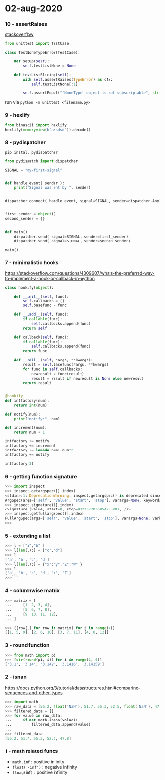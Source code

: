 # 02-aug-2020

### 10 - assertRaises

[stackoverflow](https://stackoverflow.com/questions/6103825/how-to-properly-use-unit-testings-assertraises-with-nonetype-objects)

```python
from unittest import TestCase

class TestNoneTypeError(TestCase):

    def setUp(self):
        self.testListNone = None

    def testListSlicing(self):
        with self.assertRaises(TypeError) as ctx:
            self.testListNone[:1]

        self.assertEqual("'NoneType' object is not subscriptable", str(ctx.exception))
```

run via `python -m unittest <filename.py>`

### 9 - hexlify

```python
from binascii import hexlify
hexlify(memoryview(b"assdsd")).decode()
```

### 8 - pydispatcher

`pip install pydispatcher`

```python
from pydispatch import dispatcher

SIGNAL = "my-first-signal"


def handle_event( sender ):
    print("Signal was ent by ", sender)


dispatcher.connect( handle_event, signal=SIGNAL, sender=dispatcher.Any)


first_sender = object()
second_sender = {}


def main():
    dispatcher.send( signal=SIGNAL, sender=first_sender)
    dispatcher.send( signal=SIGNAL, sender=second_sender)

main()
```

### 7 - minimalistic hooks

https://stackoverflow.com/questions/4309607/whats-the-preferred-way-to-implement-a-hook-or-callback-in-python

```python
class hookify(object):

    def __init__(self, func):
        self.callbacks = []
        self.basefunc = func

    def __iadd__(self, func):
        if callable(func):
            self.callbacks.append(func)
        return self
    
    def callback(self, func):
        if callable(func):
            self.callbacks.append(func)
        return func
    
    def __call__(self, *args, **kwargs):
        result = self.basefunc(*args, **kwargs)
        for func in self.callbacks:
            newresult = func(result)
            result = result if newresult is None else newresult
        return result


@hookify
def intfactory(num):
    return int(num)

def notify(num):
    print("notify:", num)

def increment(num):
    return num + 1

intfactory += notify
intfactory += increment
intfactory += lambda num: num*2
intfactory += notify

intfactory(3)
```


### 6 - getting function signature

```python
>>> import inspect
>>> inspect.getargspec([].index)
<stdin>:1: DeprecationWarning: inspect.getargspec() is deprecated since Python 3.0, use inspect.signature() or inspect.getfullargspec()
ArgSpec(args=['self', 'value', 'start', 'stop'], varargs=None, keywords=None, defaults=(0, 9223372036854775807))
>>> inspect.signature([].index)
<Signature (value, start=0, stop=9223372036854775807, /)>
>>> inspect.getfullargspec([].index)
FullArgSpec(args=['self', 'value', 'start', 'stop'], varargs=None, varkw=None, defaults=(0, 9223372036854775807), kwonlyargs=[], kwonlydefaults=None, annotations={})
>>>
```

### 5 - extending a list

```python
>>> l = ["a","b" ]
>>> l[len(l):] = ["c","d"]
>>> l
['a', 'b', 'c', 'd']
>>> l[len(l):] = {"x":"y","Z":"W" }
>>> l
['a', 'b', 'c', 'd', 'x', 'Z']
>>>```
```

### 4 - columnwise matrix

```python
>>> matrix = [
...     [1, 2, 3, 4],
...     [5, 6, 7, 8],
...     [9, 10, 11, 12],
... ]

>>> [[row[i] for row in matrix] for i in range(4)]
[[1, 5, 9], [2, 6, 10], [3, 7, 11], [4, 8, 12]]
```

### 3 - round function

```python
>>> from math import pi
>>> [str(round(pi, i)) for i in range(1, 6)]
['3.1', '3.14', '3.142', '3.1416', '3.14159']
```

### 2 - isnan

https://docs.python.org/3/tutorial/datastructures.html#comparing-sequences-and-other-types

```python
>>> import math
>>> raw_data = [56.2, float('NaN'), 51.7, 55.3, 52.5, float('NaN'), 47.8]
>>> filtered_data = []
>>> for value in raw_data:
...     if not math.isnan(value):
...         filtered_data.append(value)
...
>>> filtered_data
[56.2, 51.7, 55.3, 52.5, 47.8]
```

### 1 - math related funcs

- `math.inf` : positive infinity
- `float('-inf')` : negative infinity
- `floag(`inf`)`  : positive infinity
